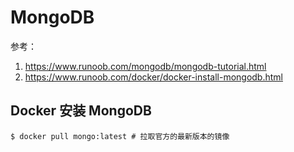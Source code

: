 # MongoDB

参考：

1. https://www.runoob.com/mongodb/mongodb-tutorial.html
2. https://www.runoob.com/docker/docker-install-mongodb.html

## Docker 安装 MongoDB



```angularjs
$ docker pull mongo:latest # 拉取官方的最新版本的镜像
```